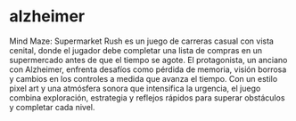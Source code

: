 # alzheimer
Mind Maze: Supermarket Rush es un juego de carreras casual con vista cenital, 
donde el jugador debe completar una lista de compras en un supermercado 
antes de que el tiempo se agote. El protagonista, un anciano con Alzheimer, 
enfrenta desafíos como pérdida de memoria, visión borrosa y cambios en los 
controles a medida que avanza el tiempo. Con un estilo pixel art y una atmósfera 
sonora que intensifica la urgencia, el juego combina exploración, estrategia y 
reflejos rápidos para superar obstáculos y completar cada nivel.
